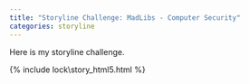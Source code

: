 ```yaml
---
title: "Storyline Challenge: MadLibs - Computer Security"
categories: storyline
---
```


Here is my storyline challenge.

{% include lock\story_html5.html %}


